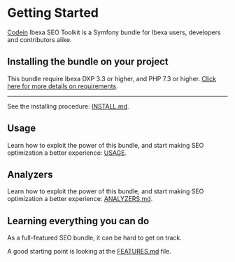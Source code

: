 # Getting Started

[Codein](https://www.codein.fr) Ibexa SEO Toolkit is a Symfony bundle for Ibexa users, developers and contributors alike.

## Installing the bundle on your project

This bundle require Ibexa DXP 3.3 or higher, and PHP 7.3 or higher.
[Click here for more details on requirements](REQUIREMENTS.md).

____

See the installing procedure: [INSTALL.md](INSTALL.md).

## Usage

Learn how to exploit the power of this bundle, and start making SEO optimization a better experience: [USAGE](./usage).

## Analyzers

Learn how to exploit the power of this bundle, and start making SEO optimization a better experience: [ANALYZERS.md](ANALYZERS.md).

## Learning everything you can do

As a full-featured SEO bundle, it can be hard to get on track.

A good starting point is looking at the [FEATURES.md](FEATURES.md) file.
